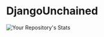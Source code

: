 # DjangoUnchained
![Your Repository's Stats](https://github-readme-stats.vercel.app/api?username=luckyrites&show_icons=true)
